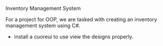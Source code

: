 Inventory Management System

For a project for OOP, we are tasked with creating an inventory management system using C#.

- install a cuoreui to use view the designs properly.
